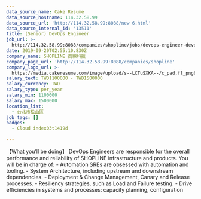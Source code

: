 ```yaml
---
data_source_name: Cake Resume
data_source_hostname: 114.32.58.99
data_source_url: 'http://114.32.58.99:8088/new 6.html'
data_source_internal_id: '13511'
title: (Senior) DevOps Engineer
job_url: >-
  http://114.32.58.99:8088/companies/shopline/jobs/devops-engineer-devops-engineer
date: 2019-09-20T02:55:10.830Z
company_name: SHOPLINE 商線科技
company_page_url: 'http://114.32.58.99:8088/companies/shopline'
company_logo_url: >-
  https://media.cakeresume.com/image/upload/s--LCTuSXKA--/c_pad,fl_png8,h_200,w_200/v1568863313/elpclzqvs12aoi2gvswo.png
salary_text: TWD1100000 - TWD1500000
salary_currency: TWD
salary_type: per_year
salary_min: 1100000
salary_max: 1500000
location_list:
  - 台北市松山區
job_tags: []
badges:
  - Cloud index03t1419d

---
```


【What you’ll be doing】 DevOps Engineers are responsible for the overall performance and reliability of SHOPLINE infrastructure and products. You will be in charge of: - Automation SREs are obsessed with automation and tooling. - System Architecture, including upstream and downstream dependencies. - Deployment & Change Management, Canary and Release processes. - Resiliency strategies, such as Load and Failure testing. - Drive efficiencies in systems and processes: capacity planning, configuration